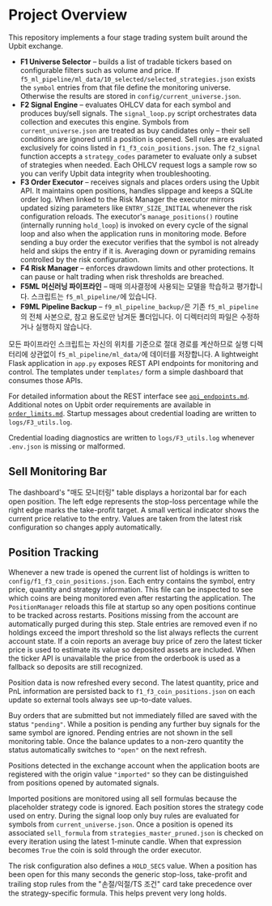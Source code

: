# Project Overview

This repository implements a four stage trading system built around the Upbit exchange.

- **F1 Universe Selector** – builds a list of tradable tickers based on configurable
  filters such as volume and price. If `f5_ml_pipeline/ml_data/10_selected/selected_strategies.json`
  exists the `symbol` entries from that file define the monitoring universe.
  Otherwise the results are stored in `config/current_universe.json`.
- **F2 Signal Engine** – evaluates OHLCV data for each symbol and produces buy/sell
  signals. The `signal_loop.py` script orchestrates data collection and executes this
  engine. Symbols from `current_universe.json` are treated as buy candidates only –
  their sell conditions are ignored until a position is opened. Sell rules are
  evaluated exclusively for coins listed in `f1_f3_coin_positions.json`.
  The `f2_signal` function accepts a `strategy_codes` parameter to evaluate only
  a subset of strategies when needed.
  Each OHLCV request logs a sample row so you can verify Upbit data integrity when troubleshooting.
- **F3 Order Executor** – receives signals and places orders using the Upbit API.
  It maintains open positions, handles slippage and keeps a SQLite order log. When
  linked to the Risk Manager the executor mirrors updated sizing parameters like
  `ENTRY_SIZE_INITIAL` whenever the risk configuration reloads. The executor's
  `manage_positions()` routine (internally running `hold_loop`) is invoked on every
  cycle of the signal loop and also when the application runs in monitoring mode.
  Before sending a buy order the executor verifies that the symbol is not already
  held and skips the entry if it is. Averaging down or pyramiding remains
  controlled by the risk configuration.
- **F4 Risk Manager** – enforces drawdown limits and other protections. It can pause
  or halt trading when risk thresholds are breached.
- **F5ML 머신러닝 파이프라인** – 매매 의사결정에 사용되는 모델을 학습하고 평가합니다. 스크립트는 `f5_ml_pipeline/`에 있습니다.
- **F9ML Pipeline Backup** – `f9_ml_pipeline_backup/`은 기존 `f5_ml_pipeline`의 전체 사본으로,
  참고 용도로만 남겨둔 폴더입니다. 이 디렉터리의 파일은 수정하거나 실행하지 않습니다.

모든 파이프라인 스크립트는 자신의 위치를 기준으로 절대 경로를 계산하므로 실행 디렉터리에 상관없이 `f5_ml_pipeline/ml_data/`에 데이터를 저장합니다.
A lightweight Flask application in `app.py` exposes REST API endpoints for monitoring
and control. The templates under `templates/` form a simple dashboard that consumes
those APIs.

For detailed information about the REST interface see [`api_endpoints.md`](api_endpoints.md).
Additional notes on Upbit order requirements are available in [`order_limits.md`](order_limits.md).
Startup messages about credential loading are written to `logs/F3_utils.log`.

Credential loading diagnostics are written to `logs/F3_utils.log` whenever `.env.json` is missing or malformed.

## Sell Monitoring Bar

The dashboard's "매도 모니터링" table displays a horizontal bar for each open
position. The left edge represents the stop-loss percentage while the right
edge marks the take-profit target. A small vertical indicator shows the current
price relative to the entry. Values are taken from the latest risk
configuration so changes apply automatically.

## Position Tracking

Whenever a new trade is opened the current list of holdings is written to
`config/f1_f3_coin_positions.json`. Each entry contains the symbol, entry price,
quantity and strategy information. This file can be inspected to see which
coins are being monitored even after restarting the application. The
`PositionManager` reloads this file at startup so any open positions continue
to be tracked across restarts. Positions missing from the account are
automatically purged during this step. Stale entries are removed even if no
holdings exceed the import threshold so the list always reflects the current
account state.
If a coin reports an average buy price of zero the latest ticker price is used
to estimate its value so deposited assets are included. When the ticker API is
unavailable the price from the orderbook is used as a fallback so deposits are
still recognized.

Position data is now refreshed every second. The latest quantity, price and
PnL information are persisted back to `f1_f3_coin_positions.json` on each update so
external tools always see up-to-date values.

Buy orders that are submitted but not immediately filled are saved with the
status `"pending"`. While a position is pending any further buy signals for the
same symbol are ignored. Pending entries are not shown in the sell monitoring
table. Once the balance updates to a non-zero quantity the status automatically
switches to `"open"` on the next refresh.

Positions detected in the exchange account when the application boots are
registered with the origin value `"imported"` so they can be distinguished from
positions opened by automated signals.

Imported positions are monitored using all sell formulas because the placeholder strategy code is ignored.
Each position stores the strategy code used on entry. During the signal loop
only buy rules are evaluated for symbols from `current_universe.json`. Once a
position is opened its associated `sell_formula` from
`strategies_master_pruned.json` is checked on every iteration using the latest
1-minute candle. When that expression becomes `True` the coin is sold through
the order executor.

The risk configuration also defines a `HOLD_SECS` value. When a position has
been open for this many seconds the generic stop-loss, take-profit and
trailing stop rules from the "손절/익절/TS 조건" card take precedence over the
strategy-specific formula. This helps prevent very long holds.

